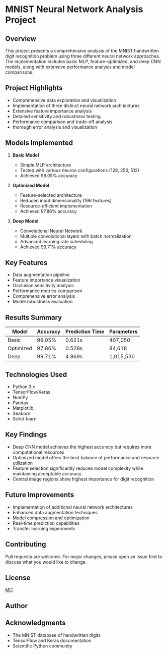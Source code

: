 # MNIST Neural Network Analysis Project

## Overview
This project presents a comprehensive analysis of the MNIST handwritten digit recognition problem using three different neural network approaches. The implementation includes basic MLP, feature-optimized, and deep CNN models, along with extensive performance analysis and model comparisons.

## Project Highlights
- Comprehensive data exploration and visualization
- Implementation of three distinct neural network architectures
- Extensive feature importance analysis
- Detailed sensitivity and robustness testing
- Performance comparison and trade-off analysis
- thorough error analysis and visualization

## Models Implemented
1. **Basic Model**
   - Simple MLP architecture
   - Tested with various neuron configurations (128, 256, 512)
   - Achieved 99.05% accuracy

2. **Optimized Model**
   - Feature-selected architecture
   - Reduced input dimensionality (196 features)
   - Resource-efficient implementation
   - Achieved 97.86% accuracy

3. **Deep Model**
   - Convolutional Neural Network
   - Multiple convolutional layers with batch normalization
   - Advanced learning rate scheduling
   - Achieved 99.71% accuracy

## Key Features
- Data augmentation pipeline
- Feature importance visualization
- Occlusion sensitivity analysis
- Performance metrics comparison
- Comprehensive error analysis
- Model robustness evaluation

## Results Summary
| Model     | Accuracy | Prediction Time | Parameters |
| --------- | -------- | --------------- | ---------- |
| Basic     | 99.05%   | 0.621s          | 407,050    |
| Optimized | 97.86%   | 0.528s          | 84,618     |
| Deep      | 99.71%   | 4.869s          | 1,015,530  |

## Technologies Used
- Python 3.x
- TensorFlow/Keras
- NumPy
- Pandas
- Matplotlib
- Seaborn
- Scikit-learn

## Key Findings
- Deep CNN model achieves the highest accuracy but requires more computational resources
- Optimized model offers the best balance of performance and resource utilization
- Feature selection significantly reduces model complexity while maintaining acceptable accuracy
- Central image regions show highest importance for digit recognition

## Future Improvements
- Implementation of additional neural network architectures
- Enhanced data augmentation techniques
- Model compression and optimization
- Real-time prediction capabilities
- Transfer learning experiments

## Contributing
Pull requests are welcome. For major changes, please open an issue first to discuss what you would like to change.

## License
[MIT](https://choosealicense.com/licenses/mit/)

## Author
[Chan Meng]: https://github.com/ChanMeng666

## Acknowledgments
- The MNIST database of handwritten digits
- TensorFlow and Keras documentation
- Scientific Python community
